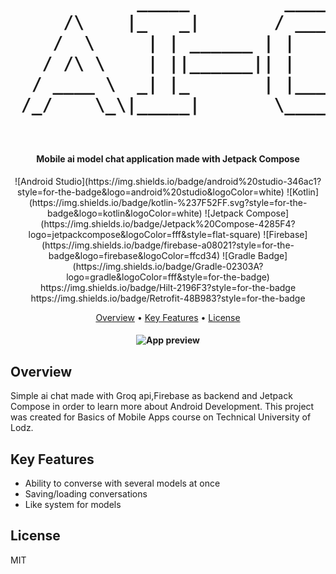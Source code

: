 <h1 align="center">
<pre>
            _____         _____  _    _         _______ 
     /\    |_   _|       / ____|| |  | |    /\ |__   __|
    /  \     | | ______ | |     | |__| |   /  \   | |   
   / /\ \    | ||______|| |     |  __  |  / /\ \  | |   
  / ____ \  _| |_       | |____ | |  | | / ____ \ | |   
 /_/    \_\|_____|       \_____||_|  |_|/_/    \_\|_|   
                                                        


</pre>
</h1>

<h4 align="center">
  Mobile ai model chat application made with Jetpack Compose 
</h4>


<p align="center">
![Android Studio](https://img.shields.io/badge/android%20studio-346ac1?style=for-the-badge&logo=android%20studio&logoColor=white)
![Kotlin](https://img.shields.io/badge/kotlin-%237F52FF.svg?style=for-the-badge&logo=kotlin&logoColor=white)
![Jetpack Compose](https://img.shields.io/badge/Jetpack%20Compose-4285F4?logo=jetpackcompose&logoColor=fff&style=flat-square)
![Firebase](https://img.shields.io/badge/firebase-a08021?style=for-the-badge&logo=firebase&logoColor=ffcd34)
![Gradle Badge](https://img.shields.io/badge/Gradle-02303A?logo=gradle&logoColor=fff&style=for-the-badge)
https://img.shields.io/badge/Hilt-2196F3?style=for-the-badge
https://img.shields.io/badge/Retrofit-48B983?style=for-the-badge
</p>


<p align="center">
  <a href="#overview">Overview</a> •
  <a href="#key-features">Key Features</a> •
  <a href="#license">License</a> 
</p>
<h4 align="center">
  <img src="preview.gif" alt="App preview">
</h4>

## Overview
Simple ai chat made with Groq api,Firebase as backend and Jetpack Compose in order to learn more about Android Development.
This project was created for Basics of Mobile Apps course on Technical University of Lodz.

## Key Features
* Ability to converse with several models at once
* Saving/loading conversations 
* Like system for models
## License

MIT


